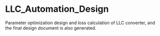 # LLC_Automation_Design
Parameter optimization design and loss calculation of LLC converter, and the final design document is also generated.
